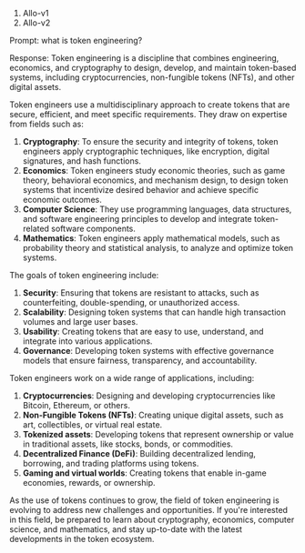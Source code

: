 1. Allo-v1
2. Allo-v2

Prompt:
what is token engineering?

Response:
Token engineering is a discipline that combines engineering, economics, and cryptography to design, develop, and maintain token-based systems, including cryptocurrencies, non-fungible tokens (NFTs), and other digital assets.

Token engineers use a multidisciplinary approach to create tokens that are secure, efficient, and meet specific requirements. They draw on expertise from fields such as:

1. **Cryptography**: To ensure the security and integrity of tokens, token engineers apply cryptographic techniques, like encryption, digital signatures, and hash functions.
2. **Economics**: Token engineers study economic theories, such as game theory, behavioral economics, and mechanism design, to design token systems that incentivize desired behavior and achieve specific economic outcomes.
3. **Computer Science**: They use programming languages, data structures, and software engineering principles to develop and integrate token-related software components.
4. **Mathematics**: Token engineers apply mathematical models, such as probability theory and statistical analysis, to analyze and optimize token systems.

The goals of token engineering include:

1. **Security**: Ensuring that tokens are resistant to attacks, such as counterfeiting, double-spending, or unauthorized access.
2. **Scalability**: Designing token systems that can handle high transaction volumes and large user bases.
3. **Usability**: Creating tokens that are easy to use, understand, and integrate into various applications.
4. **Governance**: Developing token systems with effective governance models that ensure fairness, transparency, and accountability.

Token engineers work on a wide range of applications, including:

1. **Cryptocurrencies**: Designing and developing cryptocurrencies like Bitcoin, Ethereum, or others.
2. **Non-Fungible Tokens (NFTs)**: Creating unique digital assets, such as art, collectibles, or virtual real estate.
3. **Tokenized assets**: Developing tokens that represent ownership or value in traditional assets, like stocks, bonds, or commodities.
4. **Decentralized Finance (DeFi)**: Building decentralized lending, borrowing, and trading platforms using tokens.
5. **Gaming and virtual worlds**: Creating tokens that enable in-game economies, rewards, or ownership.

As the use of tokens continues to grow, the field of token engineering is evolving to address new challenges and opportunities. If you're interested in this field, be prepared to learn about cryptography, economics, computer science, and mathematics, and stay up-to-date with the latest developments in the token ecosystem.
